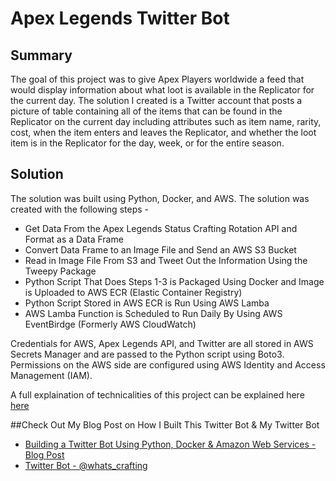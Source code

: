 # Apex Legends Twitter Bot

## Summary
The goal of this project was to give Apex Players worldwide a feed that would display information about what loot is available in the Replicator for the current day. The solution I created is a Twitter account that posts a picture of table containing all of the items that can be found in the Replicator on the current day including attributes such as item name, rarity, cost, when the item enters and leaves the Replicator, and whether the loot item is in the Replicator for the day, week, or for the entire season. 

## Solution 

The solution was built using Python, Docker, and AWS. The solution was created with the following steps - 

* Get Data From the Apex Legends Status Crafting Rotation API and Format as a Data Frame
* Convert Data Frame to an Image File and Send an AWS S3 Bucket
* Read in Image File From S3 and Tweet Out the Information Using the Tweepy Package 
* Python Script That Does Steps 1-3 is Packaged Using Docker and Image is Uploaded to AWS ECR (Elastic Container Registry) 
* Python Script Stored in AWS ECR is Run Using AWS Lamba 
* AWS Lamba Function is Scheduled to Run Daily By Using AWS EventBirdge (Formerly AWS CloudWatch) 

Credentials for AWS, Apex Legends API, and Twitter are all stored in AWS Secrets Manager and are passed to the Python script using Boto3. Permissions on the AWS side are configured using AWS Identity and Access Management (IAM). 

A full explaination of technicalities of this project can be explained here [here](https://www.brandonlevan.me/blog/apex-legends-twitter-bot)

##Check Out My Blog Post on How I Built This Twitter Bot & My Twitter Bot
* [Building a Twitter Bot Using Python, Docker & Amazon Web Services - Blog Post](https://www.brandonlevan.me/blog/apex-legends-twitter-bot)
* [Twitter Bot - @whats_crafting](https://twitter.com/whats_crafting)


